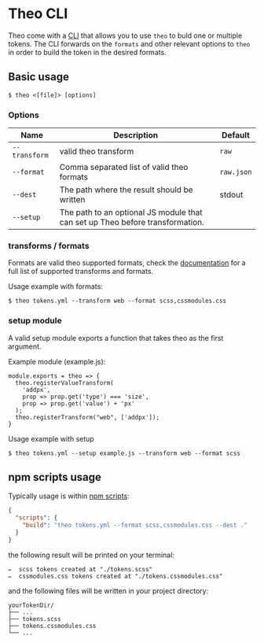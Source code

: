 # Theo CLI

Theo come with a [CLI](https://en.wikipedia.org/wiki/Command-line_interface) that allows you to use
`theo` to buld one or multiple tokens. The CLI forwards on the `formats`
and other relevant options to `theo` in order to build the token in the desired formats.

## Basic usage

```
$ theo <[file]> [options]
```

### Options

|Name|Description|Default|
|----|-----------|-------|
|`--transform`|valid theo transform|`raw`|
|`--format`|Comma separated list of valid theo formats|`raw.json`|
|`--dest`|The path where the result should be written|stdout|
|`--setup`|The path to an optional JS module that can set up Theo before transformation.||

### transforms / formats

Formats are valid theo supported formats, check the [documentation](https://github.com/salesforce-ux/theo#available-formats) for a full list of supported transforms and formats.

Usage example with formats:
```
$ theo tokens.yml --transform web --format scss,cssmodules.css
```

### setup module

A valid setup module exports a function that takes theo as the first argument.

Example module (example.js):
```
module.exports = theo => {
  theo.registerValueTransform(
    'addpx', 
    prop => prop.get('type') === 'size', 
    prop => prop.get('value') + 'px'
  );
  theo.registerTransform("web", ['addpx']);
}
```

Usage example with setup
```
$ theo tokens.yml --setup example.js --transform web --format scss
```

## npm scripts usage

Typically usage is within [npm scripts](https://docs.npmjs.com/misc/scripts):

```json
{
  "scripts": {
    "build": "theo tokens.yml --format scss,cssmodules.css --dest ."
  }
}
```

the following result will be printed on your terminal:

```
✏️  scss tokens created at "./tokens.scss"
✏️  cssmodules.css tokens created at "./tokens.cssmodules.css"
```

and the following files will be written in your project directory:

```
yourTokenDir/
├── ...
├── tokens.scss
├── tokens.cssmodules.css
└── ...
```
